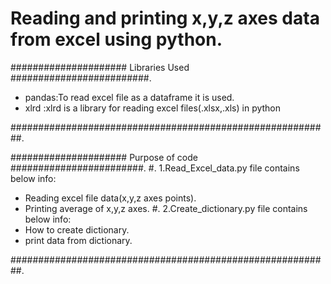 # Reading and printing x,y,z axes data from excel using python.
##################### Libraries Used #########################.
- pandas:To read excel file as a dataframe it is used.
- xlrd  :xlrd is a library for reading excel files(.xlsx,.xls) in python

##########################################################.

##################### Purpose of code ########################.
#.
1.Read_Excel_data.py file contains below info:
- Reading excel file data(x,y,z axes points).
- Printing average of x,y,z axes.
#.
2.Create_dictionary.py file contains below info:
- How to create dictionary.
- print data from dictionary.

##########################################################.
